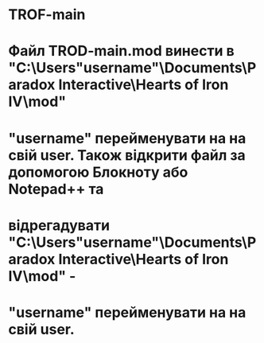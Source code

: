 # TROF-main
# Файл TROD-main.mod винести в "C:\Users\"username"\Documents\Paradox Interactive\Hearts of Iron IV\mod" 
# "username" перейменувати на на свій user. Також відкрити файл за допомогою Блокноту або Notepad++ та
# відрегадувати "C:\Users\"username"\Documents\Paradox Interactive\Hearts of Iron IV\mod" - 
# "username" перейменувати на на свій user.
